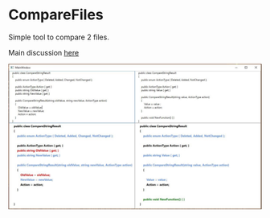 # CompareFiles

Simple tool to compare 2 files. 

Main discussion [here](https://ru.stackoverflow.com/a/868766/179763)

![Main interface](content/Sample.JPG)
